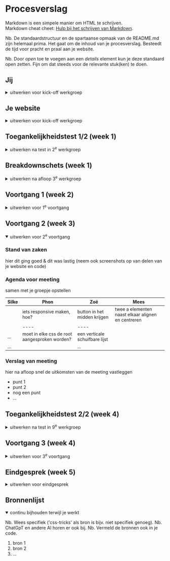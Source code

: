 # Procesverslag
Markdown is een simpele manier om HTML te schrijven.  
Markdown cheat cheet: [Hulp bij het schrijven van Markdown](https://github.com/adam-p/markdown-here/wiki/Markdown-Cheatsheet).

Nb. De standaardstructuur en de spartaanse opmaak van de README.md zijn helemaal prima. Het gaat om de inhoud van je procesverslag. Besteedt de tijd voor pracht en praal aan je website.

Nb. Door *open* toe te voegen aan een *details* element kun je deze standaard open zetten. Fijn om dat steeds voor de relevante stuk(ken) te doen.





## Jij

<details>
  <summary>uitwerken voor kick-off werkgroep</summary>

  ### Auteur:
  Mees van Wijngaarden

  #### Je startniveau:
  Rood

  #### Je focus:
  surface plane
 
</details>





## Je website

<details>
  <summary>uitwerken voor kick-off werkgroep</summary>

  ### Je opdracht:
  link naar de website die je gaat namaken óf de naam/omschrijving van je eigen ontwerp <br>
  <a href="https://www.apple.com/nl/">apple.com</a>
  #### Screenshot(s) van de eerste pagina (small screen): 
  homepage  
  <img src="readme-images/homepage.png" width="375px" alt="homepage van apple">

  #### Screenshot(s) van de tweede pagina (small screen):
  hier de naam van de pagina  <br>

  <img src="readme-images/kooppagina.png" width="375px" alt="pagina van een iphone kopen">
 
</details>



## Toegankelijkheidstest 1/2 (week 1)

<details>
  <summary>uitwerken na test in 2<sup>e</sup> werkgroep</summary>

  ### Bevindingen
  Lijst met je bevindingen die in de test naar voren kwamen: <br>
  <img src="readme-images/screenreader1.jpg" width="375px" alt="afbeelding 1 van de screenreader">
  <img src="readme-images/screenreader2.jpg" width="375px" alt="afbeelding 2 van de screenreader">

</details>



## Breakdownschets (week 1)

<details>
  <summary>uitwerken na afloop 3<sup>e</sup> werkgroep</summary>

  ### de hele pagina: 
  <img src="readme-images/dummy-plaatje.jpg" width="375px" alt="omschrijving van de pagina">

  ### dynamisch deel (bijv menu): 
  <img src="readme-images/dummy-plaatje.jpg" width="375px" alt="breakdown van een dynamisch deel">


</details>





## Voortgang 1 (week 2)

<details>
  <summary>uitwerken voor 1<sup>e</sup> voortgang</summary>

  ### Stand van zaken
  hier dit ging goed & dit was lastig (neem ook screenshots op van delen van je website en code)


  ### Agenda voor meeting
  samen met je groepje opstellen

  | Silke                       | Bink               | Phon                          | Zoë                        | Mees    |
  | ---                         | ---                | ----                          | ---                        | ---     |
  |breakdownschets naar kijken  | divjes kijken      |GIF op site stil kunnen zetten | detailvraag/html css vraag |Font face|
  |                             |                    | ----                          |                            |         |
  | ...                         | ...                |  button in button             | ...                        |         |
  | ...                         | ...                |                               | ...                        |         |
 
  ### Verslag van meeting
  hier na afloop snel de uitkomsten van de meeting vastleggen

  - punt 1
  - punt 2
  - nog een punt
  - ...

</details>





## Voortgang 2 (week 3)

<details open>
  <summary>uitwerken voor 2<sup>e</sup> voortgang</summary>

  ### Stand van zaken
  hier dit ging goed & dit was lastig (neem ook screenshots op van delen van je website en code)


  ### Agenda voor meeting
  samen met je groepje opstellen

  | Silke                       | Phon                                          | Zoë                          | Mees                                             |
  | ---                         | ----                                          | ---                          | ---                                              |
  |                             |iets responsive maken, hoe?                    | button in het midden krijgen |twee a elementen naast elkaar alignen en centreren|
  |                             |----                                           | ----                         |                                                  |
  | ...                         | moet in elke css de root aangesproken worden? |een verticale schuifbare lijst|                                                  |
  | ...                         |                                               | ...                          |                                                  |


  ### Verslag van meeting
  hier na afloop snel de uitkomsten van de meeting vastleggen

  - punt 1
  - punt 2
  - nog een punt
- ...

</details>





## Toegankelijkheidstest 2/2 (week 4)

<details>
  <summary>uitwerken na test in 9<sup>e</sup> werkgroep</summary>

  ### Bevindingen
  Lijst met je bevindingen die in de test naar voren kwamen (geef ook aan wat er verbeterd is):

</details>





## Voortgang 3 (week 4)

<details>
  <summary>uitwerken voor 3<sup>e</sup> voortgang</summary>

  ### Stand van zaken
  hier dit ging goed & dit was lastig (neem ook screenshots op van delen van je website en code)


  ### Agenda voor meeting
  samen met je groepje opstellen

  | student 1      | student 2          | student 3    | student 4        |
  | ---            | ---                | ---          | ---              |
  | dit bespreken  | en dit             | en ik dit    | en dan ik dat    |
  | en dat ook nog | dit als er tijd is | nog een punt | dit wil ik zeker |
  | ...            | ...                | ...          | ...              |


  ### Verslag van meeting
  hier na afloop snel de uitkomsten van de meeting vastleggen

  - punt 1
  - punt 2
  - nog een punt
  - ...

</details>





## Eindgesprek (week 5)

<details>
  <summary>uitwerken voor eindgesprek</summary>

  ### Je uitkomst - karakteristiek screenshots:
  <img src="readme-images/dummy-plaatje.jpg" width="375px" alt="uitomst opdracht 1">


  ### Dit ging goed/Heb ik geleerd: 
  Korte omschrijving met plaatjes

  <img src="readme-images/dummy-plaatje.jpg" width="375px" alt="top">


  ### Dit was lastig/Is niet gelukt:
  Korte omschrijving met plaatjes

  <img src="readme-images/dummy-plaatje.jpg" width="375px" alt="bummer">
</details>





## Bronnenlijst

<details open>
  <summary>continu bijhouden terwijl je werkt</summary>

  Nb. Wees specifiek ('css-tricks' als bron is bijv. niet specifiek genoeg). 
  Nb. ChatGpT en andere AI horen er ook bij.
  Nb. Vermeld de bronnen ook in je code.

  1. bron 1
  2. bron 2
  3. ...

</details>
